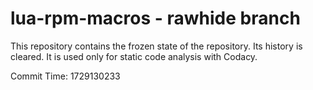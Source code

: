 # lua-rpm-macros - rawhide branch

This repository contains the frozen state of the repository.
Its history is cleared. It is used only for static code
analysis with Codacy.

Commit Time: 1729130233